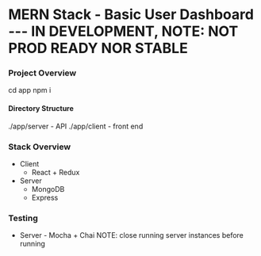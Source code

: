 # MERN Stack - Basic User Dashboard --- IN DEVELOPMENT, NOTE: NOT PROD READY NOR STABLE

### Project Overview

cd app
npm i

#### Directory Structure

./app/server - API
./app/client - front end 

### Stack Overview
* Client
  * React + Redux
* Server
  * MongoDB
  * Express


### Testing
* Server - Mocha + Chai
NOTE: close running server instances before running